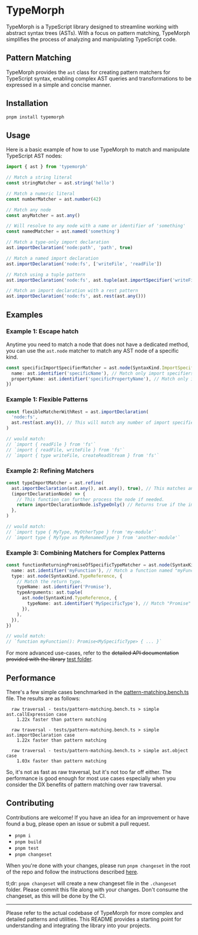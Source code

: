 # TypeMorph

TypeMorph is a TypeScript library designed to streamline working with abstract syntax trees (ASTs). With a focus on
pattern matching, TypeMorph simplifies the process of analyzing and manipulating TypeScript code.

## Pattern Matching

TypeMorph provides the `ast` class for creating pattern matchers for TypeScript syntax, enabling complex AST queries and
transformations to be expressed in a simple and concise manner.

## Installation

```sh
pnpm install typemorph
```

## Usage

Here is a basic example of how to use TypeMorph to match and manipulate TypeScript AST nodes:

```typescript
import { ast } from 'typemorph'

// Match a string literal
const stringMatcher = ast.string('hello')

// Match a numeric literal
const numberMatcher = ast.number(42)

// Match any node
const anyMatcher = ast.any()

// Will resolve to any node with a name or identifier of 'something'
const namedMatcher = ast.named('something')

// Match a type-only import declaration
ast.importDeclaration('node:path', 'path', true)

// Match a named import declaration
ast.importDeclaration('node:fs', ['writeFile', 'readFile'])

// Match using a tuple pattern
ast.importDeclaration('node:fs', ast.tuple(ast.importSpecifier('writeFile'), ast.importSpecifier('readFile')))

// Match an import declaration with a rest pattern
ast.importDeclaration('node:fs', ast.rest(ast.any()))
```

## Examples

### Example 1: Escape hatch

Anytime you need to match a node that does not have a dedicated method, you can use the `ast.node` matcher to match any
AST node of a specific kind.

```ts
const specificImportSpecifierMatcher = ast.node(SyntaxKind.ImportSpecifier, {
  name: ast.identifier('specificName'), // Match only import specifiers with the name "specificName".
  propertyName: ast.identifier('specificPropertyName'), // Match only if the property name is "specificPropertyName".
})
```

### Example 1: Flexible Patterns

```ts
const flexibleMatcherWithRest = ast.importDeclaration(
  'node:fs',
  ast.rest(ast.any()), // This will match any number of import specifiers in the import.
)

// would match:
// `import { readFile } from 'fs'`
// `import { readFile, writeFile } from 'fs'`
// `import { type writeFile, createReadStream } from 'fs'`
```

### Example 2: Refining Matchers

```ts
const typeImportMatcher = ast.refine(
  ast.importDeclaration(ast.any(), ast.any(), true), // This matches any import declaration that is a type import.
  (importDeclarationNode) => {
    // This function can further process the node if needed.
    return importDeclarationNode.isTypeOnly() // Returns true if the import is type-only.
  },
)

// would match:
// `import type { MyType, MyOtherType } from 'my-module'`
// `import type { MyType as MyRenamedType } from 'another-module'`
```

### Example 3: Combining Matchers for Complex Patterns

```ts
const functionReturningPromiseOfSpecificTypeMatcher = ast.node(SyntaxKind.FunctionDeclaration, {
  name: ast.identifier('myFunction'), // Match a function named "myFunction".
  type: ast.node(SyntaxKind.TypeReference, {
    // Match the return type.
    typeName: ast.identifier('Promise'),
    typeArguments: ast.tuple(
      ast.node(SyntaxKind.TypeReference, {
        typeName: ast.identifier('MySpecificType'), // Match "Promise" that resolves to "MySpecificType".
      }),
    ),
  }),
})

// would match:
// `function myFunction(): Promise<MySpecificType> { ... }`
```

For more advanced use-cases, refer to the ~~detailed API documentation provided with the library~~
[test folder](./tests/pattern-matching.test.ts).

## Performance

There's a few simple cases benchmarked in the [pattern-matching.bench.ts](./tests/pattern-matching.bench.ts) file. The
results are as follows:

```
  raw traversal - tests/pattern-matching.bench.ts > simple ast.callExpression case
    1.22x faster than pattern matching

  raw traversal - tests/pattern-matching.bench.ts > simple ast.importDeclaration case
    1.22x faster than pattern matching

  raw traversal - tests/pattern-matching.bench.ts > simple ast.object case
    1.03x faster than pattern matching

```

So, it's not as fast as raw traversal, but it's not too far off either. The performance is good enough for most use
cases especially when you consider the DX benefits of pattern matching over raw traversal.

## Contributing

Contributions are welcome! If you have an idea for an improvement or have found a bug, please open an issue or submit a
pull request.

- `pnpm i`
- `pnpm build`
- `pnpm test`
- `pnpm changeset`

When you're done with your changes, please run `pnpm changeset` in the root of the repo and follow the instructions
described [here](https://github.com/changesets/changesets/blob/main/docs/intro-to-using-changesets.md).

tl;dr: `pnpm changeset` will create a new changeset file in the `.changeset` folder. Please commit this file along with
your changes. Don't consume the changeset, as this will be done by the CI.

---

Please refer to the actual codebase of TypeMorph for more complex and detailed patterns and utilities. This README
provides a starting point for understanding and integrating the library into your projects.
